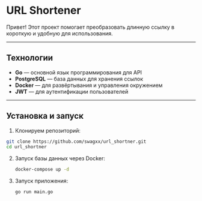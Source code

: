 # URL Shortener

Привет! Этот проект помогает преобразовать длинную ссылку в короткую и удобную для использования.

---

## Технологии

- **Go** — основной язык программирования для API  
- **PostgreSQL** — база данных для хранения ссылок  
- **Docker** — для развёртывания и управления окружением  
- **JWT** — для аутентификации пользователей  

---

## Установка и запуск

1. Клонируем репозиторий:

```bash
git clone https://github.com/swagxx/url_shortner.git
cd url_shortner
```
2. Запуск базы данных через Docker:
   ```bash
   docker-compose up -d
   ```
3. Запуск приложения:
   ```bash
   go run main.go
   ```
